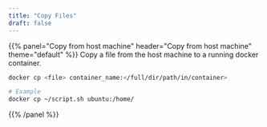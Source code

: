 ```yaml
---
title: "Copy Files"
draft: false
---
```


{{% panel="Copy from host machine" header="Copy from host machine" theme="default" %}}
Copy a file from the host machine to a running docker container.
```bash
docker cp <file> container_name:</full/dir/path/in/container>

# Example
docker cp ~/script.sh ubuntu:/home/  
```
{{% /panel %}}

